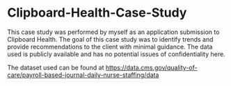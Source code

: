 # Clipboard-Health-Case-Study
This case study was performed by myself as an application submission to Clipboard Health. The goal of this case study was to identify trends and provide recommendations to the client with minimal guidance. The data used is publicly available and has no potential issues of confidentiality here. 

The dataset used can be found at https://data.cms.gov/quality-of-care/payroll-based-journal-daily-nurse-staffing/data
